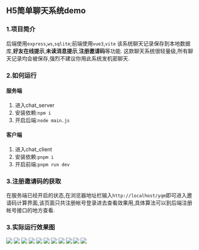## H5简单聊天系统demo
### 1.项目简介
后端使用`express`,`ws`,`sqlite`;前端使用`vue3`,`vite`
该系统聊天记录保存到本地数据库,**好友在线提示**,**未读消息提示**,**注册邀请码**等功能.
这款聊天系统很轻量级,所有聊天记录均会被保存,强烈不建议你用此系统发机密聊天.
### 2.如何运行
#### 服务端
1. 进入chat_server
2. 安装依赖:`npm i`
3. 开启后端:`node main.js`
#### 客户端
1. 进入chat_client
2. 安装依赖:`pnpm i`
3. 开启前端:`pnpm run dev`
### 3.注册邀请码的获取
在服务端已经开启的状态,在浏览器地址栏输入`http://localhost/yqm`即可进入邀请码计算界面,该页面只共注册帐号登录进去查看效果用,具体算法可以到后端注册帐号接口的地方查看.
### 3.实际运行效果图
![](https://github.com/LunaDeer/SimpleChat/blob/img/images/Screenshot_20221202-131727_Via.jpg)
![](https://github.com/LunaDeer/SimpleChat/blob/img/images/Screenshot_20221202-131811_Via.jpg)
![](https://github.com/LunaDeer/SimpleChat/blob/img/images/Screenshot_20221202-131856_Via.jpg)
![](https://github.com/LunaDeer/SimpleChat/blob/img/images/Snipaste_2022-12-01_16-44-20.jpg)
![](https://github.com/LunaDeer/SimpleChat/blob/img/images/Snipaste_2022-12-01_16-44-36.jpg)
![](https://github.com/LunaDeer/SimpleChat/blob/img/images/Snipaste_2022-12-02_13-17-41.jpg)
![](https://github.com/LunaDeer/SimpleChat/blob/img/images/Snipaste_2022-12-02_13-18-03.jpg)
![](https://github.com/LunaDeer/SimpleChat/blob/img/images/Snipaste_2022-12-02_13-18-03.jpg)
![](https://github.com/LunaDeer/SimpleChat/blob/img/images/Snipaste_2022-12-02_13-18-08.jpg)
![](https://github.com/LunaDeer/SimpleChat/blob/img/images/Snipaste_2022-12-02_13-19-03.jpg)
![](https://github.com/LunaDeer/SimpleChat/blob/img/images/Snipaste_2022-12-02_13-20-28.jpg)



